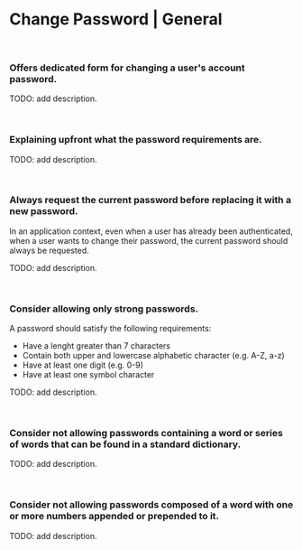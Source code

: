 # Change Password | General
<br>


### Offers dedicated form for changing a user's account password.

TODO: add description.

<br>


### Explaining upfront what the password requirements are.

TODO: add description.

<br>


### Always request the current password before replacing it with a new password.

In an application context, even when a user has already been authenticated, when a user wants to change their password, the current password should always be requested.

TODO: add description.

<br>


### Consider allowing only strong passwords.

A password should satisfy the following requirements:
- Have a lenght greater than 7 characters
- Contain both upper and lowercase alphabetic character (e.g. A-Z, a-z)
- Have at least one digit (e.g. 0-9)
- Have at least one symbol character

TODO: add description.

<br>


### Consider not allowing passwords containing a word or series of words that can be found in a standard dictionary.

TODO: add description.

<br>


### Consider not allowing passwords composed of a word with one or more numbers appended or prepended to it.

TODO: add description.

<br>


